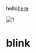 hello[here](https://help.github.com/articles/publicizing-or-hiding-organization-membership/)

![1](https://wallpaperbrowse.com/images)

# blink

